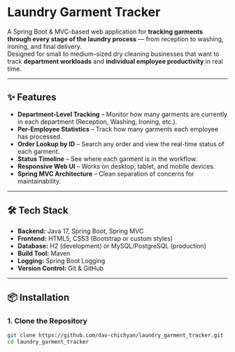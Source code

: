 # Laundry Garment Tracker

A Spring Boot & MVC-based web application for **tracking garments through every stage of the laundry process** — from reception to washing, ironing, and final delivery.  
Designed for small to medium-sized dry cleaning businesses that want to track **department workloads** and **individual employee productivity** in real time.

---

## ✨ Features

- **Department-Level Tracking** – Monitor how many garments are currently in each department (Reception, Washing, Ironing, etc.).
- **Per-Employee Statistics** – Track how many garments each employee has processed.
- **Order Lookup by ID** – Search any order and view the real-time status of each garment.
- **Status Timeline** – See where each garment is in the workflow.
- **Responsive Web UI** – Works on desktop, tablet, and mobile devices.
- **Spring MVC Architecture** – Clean separation of concerns for maintainability.

---

## 🛠 Tech Stack

- **Backend:** Java 17, Spring Boot, Spring MVC
- **Frontend:** HTML5, CSS3 (Bootstrap or custom styles)
- **Database:** H2 (development) or MySQL/PostgreSQL (production)
- **Build Tool:** Maven
- **Logging:** Spring Boot Logging
- **Version Control:** Git & GitHub

---

## 📦 Installation

### 1. Clone the Repository
```bash
git clone https://github.com/dav-chichyan/laundry_garment_tracker.git
cd laundry_garment_tracker
